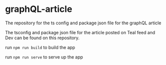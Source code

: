 # graphQL-article
The repository for the ts config and package json file for the graphQL article

The tsconfig and package json file for the article posted on Teal feed and Dev can be found on this repository.

run `npm run build` to build the app

run `npm run serve` to serve up the app
